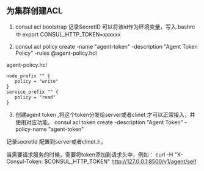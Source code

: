 ## 为集群创建ACL

1. consul acl bootstrap
记录SecretID
可以将该id作为环境变量，写入.bashrc中
export CONSUL_HTTP_TOKEN=xxxxxx

2. consul acl policy create  -name "agent-token" -description "Agent Token Policy" -rules @agent-policy.hcl


agent-policy.hcl
```shell
node_prefix "" {
   policy = "write"
}
service_prefix "" {
   policy = "read"
}
```

3. 创建agent token ,将这个token分发给server或者clinet 才可以正常接入，并使用对应功能。 
consul acl token create -description "Agent Token" -policy-name "agent-token"

记录secretId 配置到server或者clinet上。 

当需要请求服务的时候，需要将token添加到请求头中，例如：
curl -H "X-Consul-Token: $CONSUL_HTTP_TOKEN" http://127.0.0.1:8500/v1/agent/self